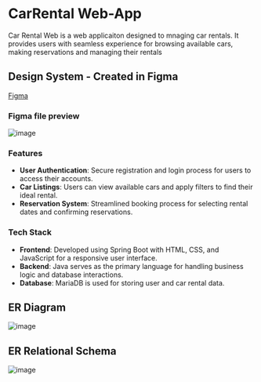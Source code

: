 # CarRental Web-App
Car Rental Web is a web applicaiton designed to mnaging car rentals. It provides users with seamless experience for browsing available cars, making reservations and managing their rentals

## Design System - Created in Figma
[Figma](https://www.figma.com/design/HLULD5z6pEzlhatXqrLef8/Car-Rental-Web?node-id=76-178&t=fdV6qBFEQg8gVF7b-1)
### Figma file preview
![image](https://github.com/user-attachments/assets/f703bbde-6895-4d5c-bb23-44983c2923f6)


### Features
- **User Authentication**: Secure registration and login process for users to access their accounts.
- **Car Listings**: Users can view available cars and apply filters to find their ideal rental.
- **Reservation System**: Streamlined booking process for selecting rental dates and confirming reservations.

### Tech Stack
- **Frontend**: Developed using Spring Boot with HTML, CSS, and JavaScript for a responsive user interface.
- **Backend**: Java serves as the primary language for handling business logic and database interactions.
- **Database**: MariaDB is used for storing user and car rental data.

## ER Diagram
![image](https://github.com/user-attachments/assets/a3498790-a376-432c-9b90-186e248400a3)
## ER Relational Schema
![image](https://github.com/user-attachments/assets/c1581fa6-a564-4e81-869a-93dc941dcb70)
